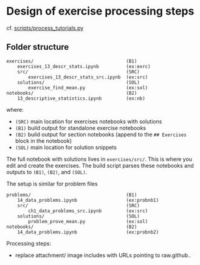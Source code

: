 Design of exercise processing steps
===================================

cf. [scripts/process_tutorials.py](../scripts/process_tutorials.py)


Folder structure
----------------

    exercises/                                  (B1)
        exercises_13_descr_stats.ipynb          (ex:exrc)
        src/                                    (SRC)
            exercises_13_descr_stats_src.ipynb  (ex:src)
        solutions/                              (SOL)
            exercise_find_mean.py               (ex:sol)
    notebooks/                                  (B2) 
        13_descriptive_statistics.ipynb         (ex:nb)



where:
- `(SRC)` main location for exercises notebooks with solutions
- `(B1)` build output for standalone exercise notebooks
- `(B2)` build output for section notebooks (append to the `## Exercises` block in the notebook)
- `(SOL)` main location for solution snippets

The full notebook with solutions lives in `exercises/src/`.
This is where you edit and create the exercises.
The build script parses these notebooks and outputs to `(B1)`, `(B2)`, and `(SOL)`.


The setup is similar for problem files

    problems/                                   (B1)
        14_data_problems.ipynb                  (ex:probnb1)
        src/                                    (SRC)
            ch1_data_problems_src.ipynb         (ex:src)
        solutions/                              (SOL)
            problem_prove_mean.py               (ex:sol)
    notebooks/                                  (B2) 
        14_data_problems.ipynb                  (ex:probnb2)




Processing steps:
- replace attachment/ image includes with URLs pointing to raw.github..

